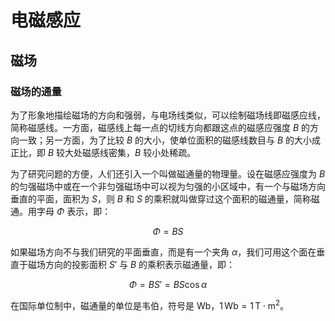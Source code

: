 # 电磁感应

## 磁场

### 磁场的通量

为了形象地描绘磁场的方向和强弱，与电场线类似，可以绘制磁场线即磁感应线，简称磁感线。一方面，磁感线上每一点的切线方向都跟这点的磁感应强度 $B$ 的方向一致；另一方面，为了比较 $B$ 的大小，使单位面积的磁感线数目与 $B$ 的大小成正比，即 $B$ 较大处磁感线密集，$B$ 较小处稀疏。

为了研究问题的方便，人们还引入一个叫做磁通量的物理量。设在磁感应强度为 $B$ 的匀强磁场中或在一个非匀强磁场中可以视为匀强的小区域中，有一个与磁场方向垂直的平面，面积为 $S$，则 $B$ 和 $S$ 的乘积就叫做穿过这个面积的磁通量，简称磁通。用字母 $\Phi$ 表示，即：

$$
\Phi = BS
$$

如果磁场方向不与我们研究的平面垂直，而是有一个夹角 $\alpha$，我们可用这个面在垂直于磁场方向的投影面积 $S'$ 与 $B$ 的乘积表示磁通量，即：

$$
\Phi = BS' = BS\cos\alpha
$$

在国际单位制中，磁通量的单位是韦伯，符号是 $\text{Wb}$，$1\,\text{Wb} = 1\,\text{T}\cdot\text{m}^2$。
